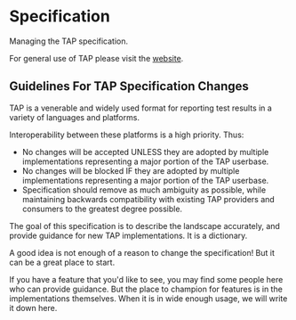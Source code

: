 Specification
=============

Managing the TAP specification.

For general use of TAP please visit the [website](https://testanything.org).

## Guidelines For TAP Specification Changes

TAP is a venerable and widely used format for reporting test results in
a variety of languages and platforms.

Interoperability between these platforms is a high priority.  Thus:

* No changes will be accepted UNLESS they are adopted by multiple
  implementations representing a major portion of the TAP userbase.
* No changes will be blocked IF they are adopted by multiple
  implementations representing a major portion of the TAP userbase.
* Specification should remove as much ambiguity as possible, while
  maintaining backwards compatibility with existing TAP providers and
  consumers to the greatest degree possible.

The goal of this specification is to describe the landscape accurately, and
provide guidance for new TAP implementations.  It is a dictionary.

A good idea is not enough of a reason to change the specification!  But it
can be a great place to start.

If you have a feature that you'd like to see, you may find some people here
who can provide guidance.  But the place to champion for features is in the
implementations themselves.  When it is in wide enough usage, we will write
it down here.
